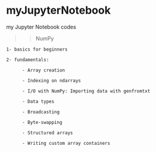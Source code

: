 # myJupyterNotebook
my Jupyter Notebook codes

>> NumPy

    1- basics for beginners
    
    2- fundamentals:
      
          - Array creation
          
          - Indexing on ndarrays
          
          - I/O with NumPy: Importing data with genfromtxt
          
          - Data types

          - Broadcasting
          
          - Byte-swapping
          
          - Structured arrays
          
          - Writing custom array containers


